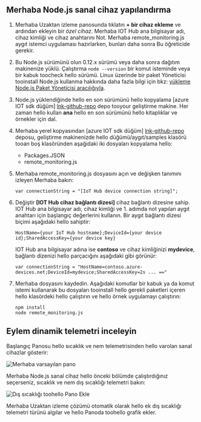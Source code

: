 ## <a name="configure-hello-nodejs-simulated-device"></a>Merhaba Node.js sanal cihaz yapılandırma
1. Merhaba Uzaktan izleme panosunda tıklatın **+ bir cihaz ekleme** ve ardından ekleyin bir *özel cihaz*. Merhaba IOT Hub ana bilgisayar adı, cihaz kimliği ve cihaz anahtarını Not. Merhaba remote_monitoring.js aygıt istemci uygulaması hazırlarken, bunları daha sonra Bu öğreticide gerekir.
2. Bu Node.js sürümünü olun 0.12.x sürümü veya daha sonra dağıtım makinenize yüklü. Çalıştırma `node --version` bir komut isteminde veya bir kabuk toocheck hello sürümü. Linux üzerinde bir paket Yöneticisi tooinstall Node.js kullanma hakkında daha fazla bilgi için bkz: [yükleme Node.js Paket Yöneticisi aracılığıyla][node-linux].
3. Node.js yüklendiğinde hello en son sürümünü hello kopyalama [azure IOT sdk düğüm] [ lnk-github-repo] depo tooyour geliştirme makine. Her zaman hello kullan **ana** hello en son sürümünü hello kitaplıklar ve örnekler için dal.
4. Merhaba yerel kopyasından [azure IOT sdk düğüm] [ lnk-github-repo] deposu, geliştirme makinenizde hello düğümü/aygıt/samples klasörü tooan boş klasöründen aşağıdaki iki dosyaları kopyalama hello:
   
   * Packages.JSON
   * remote_monitoring.js
5. Merhaba remote_monitoring.js dosyasını açın ve değişken tanımını izleyen Merhaba bakın:
   
    ```
    var connectionString = "[IoT Hub device connection string]";
    ```
6. Değiştir **[IOT Hub cihaz bağlantı dizesi]** cihaz bağlantı dizesine sahip. IOT Hub ana bilgisayar adı, cihaz kimliği ve 1. adımda not yapılan aygıt anahtarı için başlangıç değerlerini kullanın. Bir aygıt bağlantı dizesi biçimi aşağıdaki hello sahiptir:
   
    ```
    HostName={your IoT Hub hostname};DeviceId={your device id};SharedAccessKey={your device key}
    ```
   
    IOT Hub ana bilgisayar adına ise **contoso** ve cihaz kimliğinizi **mydevice**, bağlantı dizenizi hello parçacığını aşağıdaki gibi görünür:
   
    ```
    var connectionString = "HostName=contoso.azure-devices.net;DeviceId=mydevice;SharedAccessKey=2s ... =="
    ```
7. Merhaba dosyasını kaydedin. Aşağıdaki komutlar bir kabuk ya da komut istemi kullanarak bu dosyaları tooinstall hello gerekli paketleri içeren hello klasördeki hello çalıştırın ve hello örnek uygulamayı çalıştırın:
   
    ```
    npm install
    node remote_monitoring.js
    ```

## <a name="observe-dynamic-telemetry-in-action"></a>Eylem dinamik telemetri inceleyin
Başlangıç Panosu hello sıcaklık ve nem telemetrisinden hello varolan sanal cihazlar gösterir:

![Merhaba varsayılan pano][image1]

Merhaba Node.js sanal cihaz hello önceki bölümde çalıştırdığınız seçerseniz, sıcaklık ve nem dış sıcaklığı telemetri bakın:

![Dış sıcaklığı toohello Pano Ekle][image2]

Merhaba Uzaktan izleme çözümü otomatik olarak hello ek dış sıcaklığı telemetri türünü algılar ve hello Panoda toohello grafik ekler.

[node-linux]: https://github.com/nodejs/node-v0.x-archive/wiki/Installing-Node.js-via-package-manager
[lnk-github-repo]: https://github.com/Azure/azure-iot-sdk-node
[image1]: media/iot-suite-send-external-temperature/image1.png
[image2]: media/iot-suite-send-external-temperature/image2.png